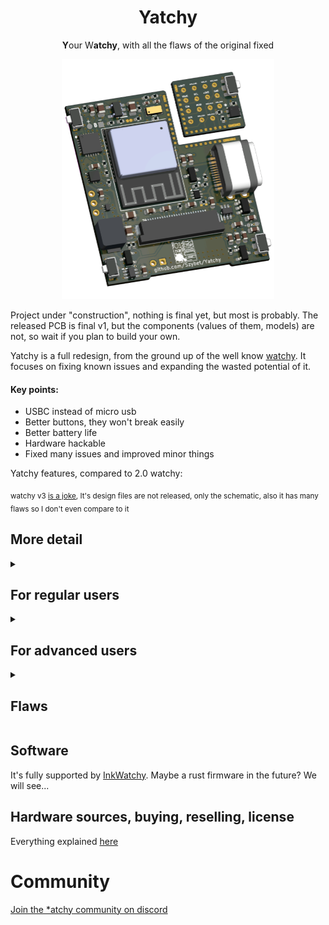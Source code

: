 <h1 align="center">
  Yatchy
</h1>
<p align="center">
  <b>Y</b>our W<b>atchy</b>, with all the flaws of the original fixed
</p>

<p float="left" align="middle">
  <img src="/img/Yatchy1.png" width="340,5" height="384"/>
</p>

Project under "construction", nothing is final yet, but most is probably. The released PCB is final v1, but the components (values of them, models) are not, so wait if you plan to build your own.

Yatchy is a full redesign, from the ground up of the well know [watchy](https://watchy.sqfmi.com/). It focuses on fixing known issues and expanding the wasted potential of it.

#### Key points:
- USBC instead of micro usb
- Better buttons, they won't break easily
- Better battery life
- Hardware hackable
- Fixed many issues and improved minor things

Yatchy features, compared to 2.0 watchy:

<sub>watchy v3 <a href="https://github.com/Szybet/WatchySourcingHub#original-watchy-v3">is a joke</a>, It's design files are not released, only the schematic, also it has many flaws so I don't even compare to it</sub>

## More detail
<details>
  <summary><h2>For regular users</h2></summary>

- Heavy increase in battery life, even with the screen updating every minute <sub>(The esp32c6 has a riscv lp core, which i connected to the screen, which means the device never really wakes up fully to only update the screen, not only that i fixed sqfmi flaws (Using 2 voltage dividers for example) I also use the external crystal clock for the RTC which means no RTC IC... and many more such things)</sub>
- Better buttons, more solid, shouldn't and probably won't break that much if at all. They are also less noisy.
- Solid USB-C port <sub>(It's THT soldered)</sub>
- no more usb compability problems <sub>(Because the esp32c6 uses native jtag programming)</sub>
- better detection of charging, charge finishing. <sub>(In software it was hacky on the original watchy, there were problems with it, never worked good)</sub>
- support for more wireless protocols, home automation ones, wifi 6 too
- ~~Mouse bites to more easily make your yatchy smaller, of the size of the screen and not the watchy form factor~~ <sub>JLCPCB decided to treat it as a seperate design and charge double, so I removed it. Stupid.</sub>
- TVS diodes, voltage spike protection - which means no more destroyed devices because watchy doesn't follow any USB spec and allows your device to burn down...
- Following all the specs of the various IC's - on the watchy it was just Yolo no capacitors here and there
- More precise time, based on some loose math and experiments, it should drift only a minute after a month, compared to the watchy its a lot better

</details>

<details>
  <summary><h2>For advanced users</h2></summary>

- A module area, with almost all exposed pins from the esp, power lines, and many gpio pins thanks to the expander IC - You can create your own, increase the capability of you yatchy without modifying everything inside - solar panel module, encoder instead of the button, sd card module, frontlight module, torchlight module, speaker module, microphone module, some environmental sensors. The only limitation is your imagination (And the size of the module)
- the low power core while using the high power core could be used to write portable apps for the yatchy <sub>(but we could achieve that with lua anyway I think)</sub>
- All the components are newer, still available and produced. Ordering a Yatchy PCB and the parts, soldering them themself is possible and easier than the watchy
- All QFN packages IC's on the board have increased pad sizes, so if you are skilled enough to solder QFN packages, here it will be easier
- I used traces teardrops, so more solid traces & pads
- JTAG debugging via usb, yay

</details>

<details>
  <summary><h2>Flaws</h2></summary>

- No battery connector, the module pads are small - so it's not for everyone, harder to use / assembly (solder!) for beginers
- There is no dedicated place for the motor, it's just Yolo on the components with some glue. Soldering the motor cables also is not easy
- It's watchy like but not watchy case compatible, the size and form factor is the same but the obvious obstacle is USBC, even with it the buttons are different and placed a little off to save some space
- It's a 4 layer PCB, so a bit more costly
- No easy hard reset option, you will need to short pins, but if you need to do it, then you made something really wrong. <sub>When developing the Yatchy, I only once needed a full reset</sub>
- A complicated license

</details>

## Software
It's fully supported by [InkWatchy](https://github.com/Szybet/InkWatchy). Maybe a rust firmware in the future? We will see...

## Hardware sources, buying, reselling, license
Everything explained [here](https://github.com/Szybet/Yatchy/tree/main/hardware)

# Community

<a href="https://discord.gg/6PUmRXZRGD">Join the *atchy community on discord</a>
